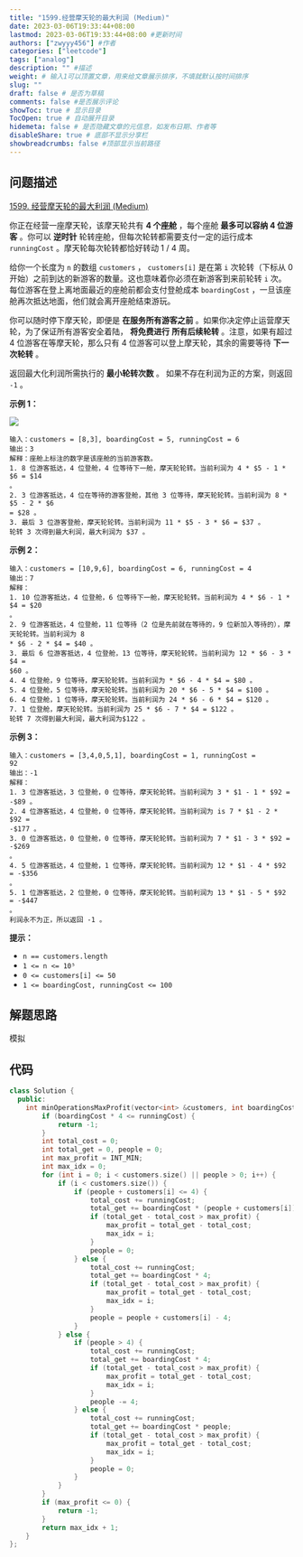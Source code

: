 ```yaml
---
title: "1599.经营摩天轮的最大利润 (Medium)"
date: 2023-03-06T19:33:44+08:00
lastmod: 2023-03-06T19:33:44+08:00 #更新时间
authors: ["zwyyy456"] #作者
categories: ["leetcode"]
tags: ["analog"]
description: "" #描述
weight: # 输入1可以顶置文章，用来给文章展示排序，不填就默认按时间排序
slug: ""
draft: false # 是否为草稿
comments: false #是否展示评论
showToc: true # 显示目录
TocOpen: true # 自动展开目录
hidemeta: false # 是否隐藏文章的元信息，如发布日期、作者等
disableShare: true # 底部不显示分享栏
showbreadcrumbs: false #顶部显示当前路径
---
```

## 问题描述
[1599. 经营摩天轮的最大利润 (Medium)](https://leetcode.cn/problems/maximum-profit-of-operating-a-centennial-wheel/)

你正在经营一座摩天轮，该摩天轮共有 **4 个座舱** ，每个座舱 **最多可以容纳 4 位游客** 。你可以
**逆时针** 轮转座舱，但每次轮转都需要支付一定的运行成本 `runningCost` 。摩天轮每次轮转都恰好转动 1
/ 4 周。

给你一个长度为 `n` 的数组 `customers` ， `customers[i]` 是在第 `i` 次轮转（下标从
0 开始）之前到达的新游客的数量。这也意味着你必须在新游客到来前轮转 `i`
次。每位游客在登上离地面最近的座舱前都会支付登舱成本 `boardingCost`
，一旦该座舱再次抵达地面，他们就会离开座舱结束游玩。

你可以随时停下摩天轮，即便是 **在服务所有游客之前** 。如果你决定停止运营摩天轮，为了保证所有游客安全着陆，
**将免费进行** **所有后续轮转** 。注意，如果有超过 4 位游客在等摩天轮，那么只有 4
位游客可以登上摩天轮，其余的需要等待 **下一次轮转** 。

返回最大化利润所需执行的 **最小轮转次数** 。 如果不存在利润为正的方案，则返回 `-1` 。

**示例 1：**

![](https://pic-upyun.zwyyy456.tech/smms/2023-12-26-065350.png)

```
输入：customers = [8,3], boardingCost = 5, runningCost = 6
输出：3
解释：座舱上标注的数字是该座舱的当前游客数。
1. 8 位游客抵达，4 位登舱，4 位等待下一舱，摩天轮轮转。当前利润为 4 * $5 - 1 * $6 = $14
。
2. 3 位游客抵达，4 位在等待的游客登舱，其他 3 位等待，摩天轮轮转。当前利润为 8 * $5 - 2 * $6
= $28 。
3. 最后 3 位游客登舱，摩天轮轮转。当前利润为 11 * $5 - 3 * $6 = $37 。
轮转 3 次得到最大利润，最大利润为 $37 。
```

**示例 2：**

```
输入：customers = [10,9,6], boardingCost = 6, runningCost = 4
输出：7
解释：
1. 10 位游客抵达，4 位登舱，6 位等待下一舱，摩天轮轮转。当前利润为 4 * $6 - 1 * $4 = $20
。
2. 9 位游客抵达，4 位登舱，11 位等待（2 位是先前就在等待的，9 位新加入等待的），摩天轮轮转。当前利润为 8
* $6 - 2 * $4 = $40 。
3. 最后 6 位游客抵达，4 位登舱，13 位等待，摩天轮轮转。当前利润为 12 * $6 - 3 * $4 =
$60 。
4. 4 位登舱，9 位等待，摩天轮轮转。当前利润为 * $6 - 4 * $4 = $80 。
5. 4 位登舱，5 位等待，摩天轮轮转。当前利润为 20 * $6 - 5 * $4 = $100 。
6. 4 位登舱，1 位等待，摩天轮轮转。当前利润为 24 * $6 - 6 * $4 = $120 。
7. 1 位登舱，摩天轮轮转。当前利润为 25 * $6 - 7 * $4 = $122 。
轮转 7 次得到最大利润，最大利润为$122 。

```

**示例 3：**

```
输入：customers = [3,4,0,5,1], boardingCost = 1, runningCost =
92
输出：-1
解释：
1. 3 位游客抵达，3 位登舱，0 位等待，摩天轮轮转。当前利润为 3 * $1 - 1 * $92 = -$89 。
2. 4 位游客抵达，4 位登舱，0 位等待，摩天轮轮转。当前利润为 is 7 * $1 - 2 * $92 =
-$177 。
3. 0 位游客抵达，0 位登舱，0 位等待，摩天轮轮转。当前利润为 7 * $1 - 3 * $92 = -$269
。
4. 5 位游客抵达，4 位登舱，1 位等待，摩天轮轮转。当前利润为 12 * $1 - 4 * $92 = -$356
。
5. 1 位游客抵达，2 位登舱，0 位等待，摩天轮轮转。当前利润为 13 * $1 - 5 * $92 = -$447
。
利润永不为正，所以返回 -1 。

```

**提示：**

- `n == customers.length`
- `1 <= n <= 10⁵`
- `0 <= customers[i] <= 50`
- `1 <= boardingCost, runningCost <= 100`

## 解题思路
模拟

## 代码
```cpp
class Solution {
  public:
    int minOperationsMaxProfit(vector<int> &customers, int boardingCost, int runningCost) {
        if (boardingCost * 4 <= runningCost) {
            return -1;
        }
        int total_cost = 0;
        int total_get = 0, people = 0;
        int max_profit = INT_MIN;
        int max_idx = 0;
        for (int i = 0; i < customers.size() || people > 0; i++) {
            if (i < customers.size()) {
                if (people + customers[i] <= 4) {
                    total_cost += runningCost;
                    total_get += boardingCost * (people + customers[i]);
                    if (total_get - total_cost > max_profit) {
                        max_profit = total_get - total_cost;
                        max_idx = i;
                    }
                    people = 0;
                } else {
                    total_cost += runningCost;
                    total_get += boardingCost * 4;
                    if (total_get - total_cost > max_profit) {
                        max_profit = total_get - total_cost;
                        max_idx = i;
                    }
                    people = people + customers[i] - 4;
                }
            } else {
                if (people > 4) {
                    total_cost += runningCost;
                    total_get += boardingCost * 4;
                    if (total_get - total_cost > max_profit) {
                        max_profit = total_get - total_cost;
                        max_idx = i;
                    }
                    people -= 4;
                } else {
                    total_cost += runningCost;
                    total_get += boardingCost * people;
                    if (total_get - total_cost > max_profit) {
                        max_profit = total_get - total_cost;
                        max_idx = i;
                    }
                    people = 0;
                }
            }
        }
        if (max_profit <= 0) {
            return -1;
        }
        return max_idx + 1;
    }
};
```